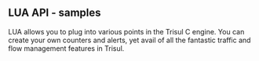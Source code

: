 LUA API  - samples
------------------

LUA allows you to plug into various points in the Trisul C engine. 
You can create your own counters and alerts, yet avail of all the 
fantastic traffic and flow management features in Trisul.



